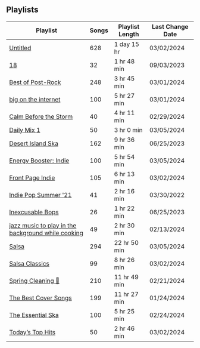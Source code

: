 ## Playlists
|Playlist | Songs | Playlist Length| Last Change Date|
|---|---|---|---|
|[Untitled](/Playlists/Pretty/3MCgdDL3VM4sNHqSVJMDXO.md) | 628 | 1 day 15 hr | 03/02/2024 | 
|[18](/Playlists/Pretty/7DrLIIvXwjSRTAaQjmZtDC.md) | 32 | 1 hr 48 min | 09/03/2023 | 
|[Best of Post-Rock](/Playlists/Pretty/4ebKOuGNfJ5g8RdtbEBHxe.md) | 248 | 3 hr 45 min | 03/01/2024 | 
|[big on the internet](/Playlists/Pretty/37i9dQZF1DX5Vy6DFOcx00.md) | 100 | 5 hr 27 min | 03/01/2024 | 
|[Calm Before the Storm](/Playlists/Pretty/37i9dQZF1DWWTdxbiocWOL.md) | 40 | 4 hr 11 min | 02/29/2024 | 
|[Daily Mix 1](/Playlists/Pretty/37i9dQZF1E39Gzb56luQni.md) | 50 | 3 hr 0 min | 03/05/2024 | 
|[Desert Island Ska](/Playlists/Pretty/7AodoCcN7r6zCDut0GnG8g.md) | 162 | 9 hr 36 min | 06/25/2023 | 
|[Energy Booster: Indie](/Playlists/Pretty/37i9dQZF1DX8hY56Fq3fM0.md) | 100 | 5 hr 54 min | 03/05/2024 | 
|[Front Page Indie](/Playlists/Pretty/37i9dQZF1DX2Nc3B70tvx0.md) | 105 | 6 hr 13 min | 03/02/2024 | 
|[Indie Pop Summer '21](/Playlists/Pretty/4BcXTPzIirZmyzp2jj1k5n.md) | 41 | 2 hr 16 min | 03/30/2022 | 
|[Inexcusable Bops](/Playlists/Pretty/1EsozxnoOIr5u6iMfmobfh.md) | 26 | 1 hr 22 min | 06/25/2023 | 
|[jazz music to play in the background while cooking](/Playlists/Pretty/5TrM2C1a4McxIlFMgxgEHi.md) | 49 | 2 hr 30 min | 02/13/2024 | 
|[Salsa](/Playlists/Pretty/0o2GXyncPfGLmGSiOqSINx.md) | 294 | 22 hr 50 min | 03/05/2024 | 
|[Salsa Classics](/Playlists/Pretty/37i9dQZF1DX7SeoIaFyTmA.md) | 99 | 8 hr 26 min | 03/02/2024 | 
|[Spring Cleaning 🧽 ](/Playlists/Pretty/3R4JUoD8HBVxgAXGRHp6Q9.md) | 210 | 11 hr 49 min | 02/21/2024 | 
|[The Best Cover Songs](/Playlists/Pretty/7qYDPkTgFw2Z9goeMSgrVC.md) | 199 | 11 hr 27 min | 01/24/2024 | 
|[The Essential Ska](/Playlists/Pretty/37i9dQZF1DX7WJ4yDmRK8R.md) | 100 | 5 hr 25 min | 02/24/2024 | 
|[Today’s Top Hits](/Playlists/Pretty/37i9dQZF1DXcBWIGoYBM5M.md) | 50 | 2 hr 46 min | 03/02/2024 | 
